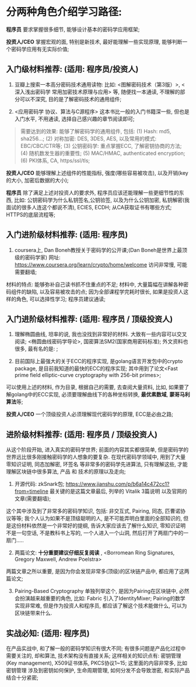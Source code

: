 # 分两种角色介绍学习路径: 
**程序员** 要求掌握很多细节, 能够设计基本的密码学应用框架; 

**投资人/CEO** 掌握宏观的面, 特别是新技术, 最好能理解一些实现原理, 能够判断一个密码学应用有无实际价值;


## 入门级材料推荐:  (适用: 程序员/投资人)
1. 豆瓣上搜索一本高分密码技术通用读物:
比如: <图解密码技术（第3版）>, <深入浅出密码学 常用加密技术原理与应用> 等, 随便找一本通读, 不理解的部分可以不深究, 目的是了解密码技术的通用组件;

2. <应用密码学 协议、算法与C源程序> 这本书比一般的入门书籍深一些, 但也是入门水平, 不用通读, 选择自己感兴趣的章节阅读即可; 


> 需要达到的效果: 能够了解密码学的通用组件, 包括:
(1) Hash: md5, sha256...;
(2) 对称加密: DES, 3DES, AES, 以及常用的模式: EBC/CBC/CTR等; 
(3) 公钥密码学: 重点掌握ECC, 了解密钥协商的方法; 
(4) 随机数发生器的重要性;
(5) MAC/HMAC, authenticated encryption; 
(6) PKI体系, CA, https/ssl/tls;

**投资人/CEO** 能够理解上述组件的性能指标, 强度(哪些容易被攻击), 以及开销(key的大小, 加密后数据的大小);

**程序员** 除了满足上述对投资人的要求外, 程序员应该还能理解一些更细节性的东西, 比如: 公钥密码学为什么私钥签名,公钥验签, 以及为什么公钥加密, 私钥解密(我面试的很多人连这个都说不清), ECIES, ECDH; 从CA获取证书有哪些方式; HTTPS的底层流程等;

## 入门进阶级材料推荐:  (适用: 程序员)
1. coursera上, Dan Boneh教授关于密码学的公开课;(Dan Boneh是世界上最顶级的密码学家) 
网址: https://www.coursera.org/learn/crypto/home/welcome 访问非常慢, 可能需要翻墙;

材料的特点: 能够弥补自己读书抓不住重点的不足; 材料中, 大量篇幅在讲解各种密码组件的缺陷, 以及容易被攻击的点; 因为全部课程学完耗时很长, 如果是投资人这样的角色,  可以选择性学习; 程序员建议通读; 

## 入门进阶级材料推荐:  (适用: 程序员 / 顶级投资人)
1. 理解椭圆曲线, 坦率的说, 我也没找到非常好的材料. 大致有一些内容可以交叉阅读; 
<椭圆曲线密码学导论>, 国密算法SM2(国家商用密码标准); 
外文资料也很多, 最有名的是: <Handbook of Elliptic and Hyperelliptic Curve Cryptography>;

2. 目前国际上最强大的关于ECC的程序实现, 是golang语言开发包中的crypto package, 是目前我知道的最快的ECC的程序实现; 其中用到了论文<Fast prime field elliptic-curve cryptography with 256-bit primes>; 

可以使用上述的材料, 作为目录, 根据自己的需要, 去查阅大量资料, 比如, 如果要了解golang中的ECC实现, 必须要理解曲线下的各种坐标转换, **最优素数域**, **蒙哥马利算法**等; 

**投资人/CEO** 一个顶级投资人必须理解现代密码学的原理, ECC是必由之路; 

## 进阶级材料推荐:  (适用: 程序员 / 顶级投资人)
从这个阶段开始, 进入真实的密码学世界; 前面的内容其实都很简单, 但是密码学的世界远比很多刚接触密码学的人想象的要复杂. 
在现代密码学领域中, 用到了大量零知识证明, 同态加解密, 环签名 等非常多的密码学先进算法, 只有理解这些, 才能理解区块链中很多算法, 产品 和 技术的原理以及走向; 

1. 开源代码: zkSnark包; 
https://www.jianshu.com/p/b6a14c472cc1?from=timeline 最关键的是这篇文章最后, 列举的 Vitalik 3篇说明 以及官网的文章(需要翻墙);

这个其中涉及到了非常多的密码学知识, 包括: 非交互式, Pairing, 同态, 匹曹诺协议等等; 
我个人认为如果不是顶级聪明的人, 是不可能弄明白里面的全部知识的, 但是这份材料依然是一个非常好的提纲, 告诉大家应该去了解什么知识, 零知识证明 不是一句空话, 不是教科书上写的, 一个人进入一个山洞, 然后打开了两扇门中的一扇门..... 

2. 两篇论文: **十分重要建议仔细反复阅读**
<an investigation into confidential transactions> , <Borromean Ring Signatures, Gregory Maxwell, Andrew Poelstra>

两篇文章之所以重要, 是因为你会发现非常多(顶级)的区块链产品中, 都应用了这两篇论文; 

3. Pairing-Based Cryptography
单独列举这个, 是因为Pairing在区块链中, 必然会扮演越来越重要的角色, 比如: Fabric 引入了IdentityMixer; 
Pairing的数学实现非常难, 但是作为投资人和程序员, 都应该了解这个技术能做什么, 可以为区块链带来什么. 



## 实战必知:  (适用: 程序员)
在产品实战中, 和了解一般的密码学知识有很大不同; 有很多问题是产品化过程中需要关注的, 却和算法, 技术架构没有直接关系;
这样相关的知识点有: 密钥管理(Key management), X509证书体系, PKCS协议1~15; 
这里面的内容非常多, 比如 密钥管理  涉及到密钥如何保护, 生命周期管理, 如何分发不会导致泄密, 和实际产品结合十分紧密; 




